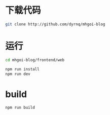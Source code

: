 
# 下载代码
```bash
git clone http://github.com/dyrnq/mhgoi-blog
```

# 运行
```bash
cd mhgoi-blog/frontend/web

npm run install
npm run dev
```

# build

```bash
npm run build
```